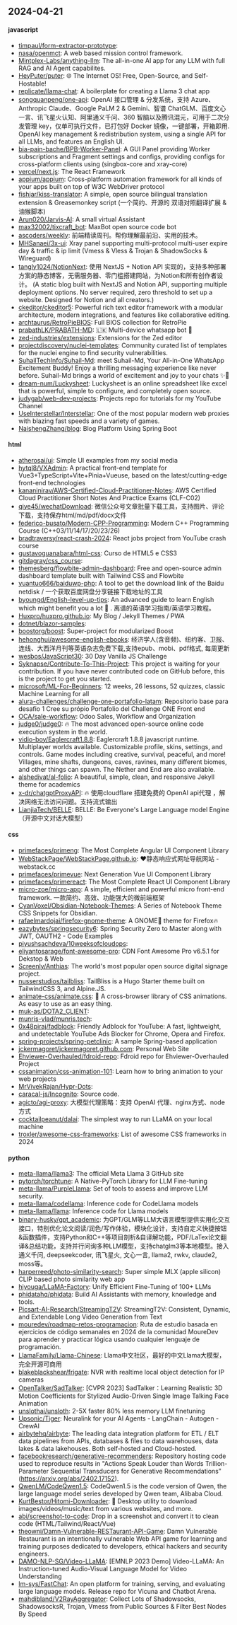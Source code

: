## 2024-04-21

#### javascript
* [timpaul/form-extractor-prototype](https://github.com/timpaul/form-extractor-prototype): 
* [nasa/openmct](https://github.com/nasa/openmct): A web based mission control framework.
* [Mintplex-Labs/anything-llm](https://github.com/Mintplex-Labs/anything-llm): The all-in-one AI app for any LLM with full RAG and AI Agent capabilites.
* [HeyPuter/puter](https://github.com/HeyPuter/puter): 🌐 The Internet OS! Free, Open-Source, and Self-Hostable!
* [replicate/llama-chat](https://github.com/replicate/llama-chat): A boilerplate for creating a Llama 3 chat app
* [songquanpeng/one-api](https://github.com/songquanpeng/one-api): OpenAI 接口管理 & 分发系统，支持 Azure、Anthropic Claude、Google PaLM 2 & Gemini、智谱 ChatGLM、百度文心一言、讯飞星火认知、阿里通义千问、360 智脑以及腾讯混元，可用于二次分发管理 key，仅单可执行文件，已打包好 Docker 镜像，一键部署，开箱即用. OpenAI key management & redistribution system, using a single API for all LLMs, and features an English UI.
* [bia-pain-bache/BPB-Worker-Panel](https://github.com/bia-pain-bache/BPB-Worker-Panel): A GUI Panel providing Worker subscriptions and Fragment settings and configs, providing configs for cross-platform clients using (singbox-core and xray-core)
* [vercel/next.js](https://github.com/vercel/next.js): The React Framework
* [appium/appium](https://github.com/appium/appium): Cross-platform automation framework for all kinds of your apps built on top of W3C WebDriver protocol
* [fishjar/kiss-translator](https://github.com/fishjar/kiss-translator): A simple, open source bilingual translation extension & Greasemonkey script (一个简约、开源的 双语对照翻译扩展 & 油猴脚本)
* [Arun020/Jarvis-AI](https://github.com/Arun020/Jarvis-AI): A small virtual Assistant
* [max32002/tixcraft_bot](https://github.com/max32002/tixcraft_bot): MaxBot open source code bot
* [ascoders/weekly](https://github.com/ascoders/weekly): 前端精读周刊。帮你理解最前沿、实用的技术。
* [MHSanaei/3x-ui](https://github.com/MHSanaei/3x-ui): Xray panel supporting multi-protocol multi-user expire day & traffic & ip limit (Vmess & Vless & Trojan & ShadowSocks & Wireguard)
* [tangly1024/NotionNext](https://github.com/tangly1024/NotionNext): 使用 NextJS + Notion API 实现的，支持多种部署方案的静态博客，无需服务器、零门槛搭建网站，为Notion和所有创作者设计。 (A static blog built with NextJS and Notion API, supporting multiple deployment options. No server required, zero threshold to set up a website. Designed for Notion and all creators.)
* [ckeditor/ckeditor5](https://github.com/ckeditor/ckeditor5): Powerful rich text editor framework with a modular architecture, modern integrations, and features like collaborative editing.
* [archtaurus/RetroPieBIOS](https://github.com/archtaurus/RetroPieBIOS): Full BIOS collection for RetroPie
* [prabathLK/PRABATH-MD](https://github.com/prabathLK/PRABATH-MD): 🇱🇰 Multi-device whatsapp bot 🎉
* [zed-industries/extensions](https://github.com/zed-industries/extensions): Extensions for the Zed editor
* [projectdiscovery/nuclei-templates](https://github.com/projectdiscovery/nuclei-templates): Community curated list of templates for the nuclei engine to find security vulnerabilities.
* [SuhailTechInfo/Suhail-Md](https://github.com/SuhailTechInfo/Suhail-Md): meet Suhail-Md, Your All-in-One WhatsApp Excitement Buddy! Enjoy a thrilling messaging experience like never before. Suhail-Md brings a world of excitement and joy to your chats ✨🤖
* [dream-num/Luckysheet](https://github.com/dream-num/Luckysheet): Luckysheet is an online spreadsheet like excel that is powerful, simple to configure, and completely open source.
* [judygab/web-dev-projects](https://github.com/judygab/web-dev-projects): Projects repo for tutorials for my YouTube Channel
* [UseInterstellar/Interstellar](https://github.com/UseInterstellar/Interstellar): One of the most popular modern web proxies with blazing fast speeds and a variety of games.
* [NaishengZhang/blog](https://github.com/NaishengZhang/blog): Blog Platform Using Spring Boot

#### html
* [atherosai/ui](https://github.com/atherosai/ui): Simple UI examples from my social media
* [hytql8/VXAdmin](https://github.com/hytql8/VXAdmin): A practical front-end template for Vue3+TypeScript+Vite+Pinia+Vueuse, based on the latest/cutting-edge front-end technologies
* [kananinirav/AWS-Certified-Cloud-Practitioner-Notes](https://github.com/kananinirav/AWS-Certified-Cloud-Practitioner-Notes): AWS Certified Cloud Practitioner Short Notes And Practice Exams (CLF-C02)
* [qiye45/wechatDownload](https://github.com/qiye45/wechatDownload): 微信公众号文章批量下载工具，支持图片、评论下载，支持保存html/md/pdf/docx文件
* [federico-busato/Modern-CPP-Programming](https://github.com/federico-busato/Modern-CPP-Programming): Modern C++ Programming Course (C++03/11/14/17/20/23/26)
* [bradtraversy/react-crash-2024](https://github.com/bradtraversy/react-crash-2024): React jobs project from YouTube crash course
* [gustavoguanabara/html-css](https://github.com/gustavoguanabara/html-css): Curso de HTML5 e CSS3
* [gitdagray/css_course](https://github.com/gitdagray/css_course): 
* [themesberg/flowbite-admin-dashboard](https://github.com/themesberg/flowbite-admin-dashboard): Free and open-source admin dashboard template built with Tailwind CSS and Flowbite
* [yuantuo666/baiduwp-php](https://github.com/yuantuo666/baiduwp-php): A tool to get the download link of the Baidu netdisk / 一个获取百度网盘分享链接下载地址的工具
* [byoungd/English-level-up-tips](https://github.com/byoungd/English-level-up-tips): An advanced guide to learn English which might benefit you a lot 🎉 . 离谱的英语学习指南/英语学习教程。
* [Huxpro/huxpro.github.io](https://github.com/Huxpro/huxpro.github.io): My Blog / Jekyll Themes / PWA
* [dotnet/blazor-samples](https://github.com/dotnet/blazor-samples): 
* [boostorg/boost](https://github.com/boostorg/boost): Super-project for modularized Boost
* [hehonghui/awesome-english-ebooks](https://github.com/hehonghui/awesome-english-ebooks): 经济学人(含音频)、纽约客、卫报、连线、大西洋月刊等英语杂志免费下载,支持epub、mobi、pdf格式, 每周更新
* [wesbos/JavaScript30](https://github.com/wesbos/JavaScript30): 30 Day Vanilla JS Challenge
* [Syknapse/Contribute-To-This-Project](https://github.com/Syknapse/Contribute-To-This-Project): This project is waiting for your contribution. If you have never contributed code on GitHub before, this is the project to get you started.
* [microsoft/ML-For-Beginners](https://github.com/microsoft/ML-For-Beginners): 12 weeks, 26 lessons, 52 quizzes, classic Machine Learning for all
* [alura-challenges/challenge-one-portafolio-latam](https://github.com/alura-challenges/challenge-one-portafolio-latam): Repositorio base para desafio 1 Cree su própio Portafolio del Challenge ONE Front end
* [OCA/sale-workflow](https://github.com/OCA/sale-workflow): Odoo Sales, Workflow and Organization
* [judge0/judge0](https://github.com/judge0/judge0): 🔥 The most advanced open-source online code execution system in the world.
* [vidio-boy/Eaglercraft1.8.8](https://github.com/vidio-boy/Eaglercraft1.8.8): Eaglercraft 1.8.8 javascript runtime. Multiplayer worlds available. Customizable profile, skins, settings, and controls. Game modes including creative, survival, peaceful, and more! Villages, mine shafts, dungeons, caves, ravines, many different biomes, and other things can spawn. The Nether and End are also available.
* [alshedivat/al-folio](https://github.com/alshedivat/al-folio): A beautiful, simple, clean, and responsive Jekyll theme for academics
* [x-dr/chatgptProxyAPI](https://github.com/x-dr/chatgptProxyAPI): 🔥 使用cloudflare 搭建免费的 OpenAI api代理 ，解决网络无法访问问题。支持流式输出
* [LianjiaTech/BELLE](https://github.com/LianjiaTech/BELLE): BELLE: Be Everyone's Large Language model Engine（开源中文对话大模型）

#### css
* [primefaces/primeng](https://github.com/primefaces/primeng): The Most Complete Angular UI Component Library
* [WebStackPage/WebStackPage.github.io](https://github.com/WebStackPage/WebStackPage.github.io): ❤️静态响应式网址导航网站 - webstack.cc
* [primefaces/primevue](https://github.com/primefaces/primevue): Next Generation Vue UI Component Library
* [primefaces/primereact](https://github.com/primefaces/primereact): The Most Complete React UI Component Library
* [micro-zoe/micro-app](https://github.com/micro-zoe/micro-app): A simple, efficient and powerful micro front-end framework. 一款简约、高效、功能强大的微前端框架
* [CyanVoxel/Obsidian-Notebook-Themes](https://github.com/CyanVoxel/Obsidian-Notebook-Themes): A Series of Notebook Theme CSS Snippets for Obsidian.
* [rafaelmardojai/firefox-gnome-theme](https://github.com/rafaelmardojai/firefox-gnome-theme): A GNOME👣 theme for Firefox🔥
* [eazybytes/springsecurity6](https://github.com/eazybytes/springsecurity6): Spring Security Zero to Master along with JWT, OAUTH2 - Code Examples
* [piyushsachdeva/10weeksofcloudops](https://github.com/piyushsachdeva/10weeksofcloudops): 
* [eliyantosarage/font-awesome-pro](https://github.com/eliyantosarage/font-awesome-pro): CDN Font Awesome Pro v6.5.1 for Dekstop & Web
* [Screenly/Anthias](https://github.com/Screenly/Anthias): The world's most popular open source digital signage project.
* [nusserstudios/tailbliss](https://github.com/nusserstudios/tailbliss): TailBliss is a Hugo Starter theme built on TailwindCSS 3, and Alpine.JS.
* [animate-css/animate.css](https://github.com/animate-css/animate.css): 🍿 A cross-browser library of CSS animations. As easy to use as an easy thing.
* [muk-as/DOTA2_CLIENT](https://github.com/muk-as/DOTA2_CLIENT): 
* [munris-vlad/munris.tech](https://github.com/munris-vlad/munris.tech): 
* [0x48piraj/fadblock](https://github.com/0x48piraj/fadblock): Friendly Adblock for YouTube: A fast, lightweight, and undetectable YouTube Ads Blocker for Chrome, Opera and Firefox.
* [spring-projects/spring-petclinic](https://github.com/spring-projects/spring-petclinic): A sample Spring-based application
* [jckermagoret/jckermagoret.github.com](https://github.com/jckermagoret/jckermagoret.github.com): Personal Web Site
* [Ehviewer-Overhauled/fdroid-repo](https://github.com/Ehviewer-Overhauled/fdroid-repo): Fdroid repo for Ehviewer-Overhauled Project
* [cssanimation/css-animation-101](https://github.com/cssanimation/css-animation-101): Learn how to bring animation to your web projects
* [MrVivekRajan/Hypr-Dots](https://github.com/MrVivekRajan/Hypr-Dots): 
* [caracal-js/Incognito](https://github.com/caracal-js/Incognito): Source code.
* [agicto/agi-proxy](https://github.com/agicto/agi-proxy): 大模型代理策略：支持 OpenAI 代理、nginx方式、node方式
* [cocktailpeanut/dalai](https://github.com/cocktailpeanut/dalai): The simplest way to run LLaMA on your local machine
* [troxler/awesome-css-frameworks](https://github.com/troxler/awesome-css-frameworks): List of awesome CSS frameworks in 2024

#### python
* [meta-llama/llama3](https://github.com/meta-llama/llama3): The official Meta Llama 3 GitHub site
* [pytorch/torchtune](https://github.com/pytorch/torchtune): A Native-PyTorch Library for LLM Fine-tuning
* [meta-llama/PurpleLlama](https://github.com/meta-llama/PurpleLlama): Set of tools to assess and improve LLM security.
* [meta-llama/codellama](https://github.com/meta-llama/codellama): Inference code for CodeLlama models
* [meta-llama/llama](https://github.com/meta-llama/llama): Inference code for Llama models
* [binary-husky/gpt_academic](https://github.com/binary-husky/gpt_academic): 为GPT/GLM等LLM大语言模型提供实用化交互接口，特别优化论文阅读/润色/写作体验，模块化设计，支持自定义快捷按钮&函数插件，支持Python和C++等项目剖析&自译解功能，PDF/LaTex论文翻译&总结功能，支持并行问询多种LLM模型，支持chatglm3等本地模型。接入通义千问, deepseekcoder, 讯飞星火, 文心一言, llama2, rwkv, claude2, moss等。
* [harperreed/photo-similarity-search](https://github.com/harperreed/photo-similarity-search): Super simple MLX (apple silicon) CLIP based photo similarity web app
* [hiyouga/LLaMA-Factory](https://github.com/hiyouga/LLaMA-Factory): Unify Efficient Fine-Tuning of 100+ LLMs
* [phidatahq/phidata](https://github.com/phidatahq/phidata): Build AI Assistants with memory, knowledge and tools.
* [Picsart-AI-Research/StreamingT2V](https://github.com/Picsart-AI-Research/StreamingT2V): StreamingT2V: Consistent, Dynamic, and Extendable Long Video Generation from Text
* [mouredev/roadmap-retos-programacion](https://github.com/mouredev/roadmap-retos-programacion): Ruta de estudio basada en ejercicios de código semanales en 2024 de la comunidad MoureDev para aprender y practicar lógica usando cualquier lenguaje de programación.
* [LlamaFamily/Llama-Chinese](https://github.com/LlamaFamily/Llama-Chinese): Llama中文社区，最好的中文Llama大模型，完全开源可商用
* [blakeblackshear/frigate](https://github.com/blakeblackshear/frigate): NVR with realtime local object detection for IP cameras
* [OpenTalker/SadTalker](https://github.com/OpenTalker/SadTalker): [CVPR 2023] SadTalker：Learning Realistic 3D Motion Coefficients for Stylized Audio-Driven Single Image Talking Face Animation
* [unslothai/unsloth](https://github.com/unslothai/unsloth): 2-5X faster 80% less memory LLM finetuning
* [Upsonic/Tiger](https://github.com/Upsonic/Tiger): Neuralink for your AI Agents - LangChain - Autogen - CrewAI
* [airbytehq/airbyte](https://github.com/airbytehq/airbyte): The leading data integration platform for ETL / ELT data pipelines from APIs, databases & files to data warehouses, data lakes & data lakehouses. Both self-hosted and Cloud-hosted.
* [facebookresearch/generative-recommenders](https://github.com/facebookresearch/generative-recommenders): Repository hosting code used to reproduce results in "Actions Speak Louder than Words Trillion-Parameter Sequential Transducers for Generative Recommendations" (https://arxiv.org/abs/2402.17152).
* [QwenLM/CodeQwen1.5](https://github.com/QwenLM/CodeQwen1.5): CodeQwen1.5 is the code version of Qwen, the large language model series developed by Qwen team, Alibaba Cloud.
* [KurtBestor/Hitomi-Downloader](https://github.com/KurtBestor/Hitomi-Downloader): 🍰 Desktop utility to download images/videos/music/text from various websites, and more.
* [abi/screenshot-to-code](https://github.com/abi/screenshot-to-code): Drop in a screenshot and convert it to clean code (HTML/Tailwind/React/Vue)
* [theowni/Damn-Vulnerable-RESTaurant-API-Game](https://github.com/theowni/Damn-Vulnerable-RESTaurant-API-Game): Damn Vulnerable Restaurant is an intentionally vulnerable Web API game for learning and training purposes dedicated to developers, ethical hackers and security engineers.
* [DAMO-NLP-SG/Video-LLaMA](https://github.com/DAMO-NLP-SG/Video-LLaMA): [EMNLP 2023 Demo] Video-LLaMA: An Instruction-tuned Audio-Visual Language Model for Video Understanding
* [lm-sys/FastChat](https://github.com/lm-sys/FastChat): An open platform for training, serving, and evaluating large language models. Release repo for Vicuna and Chatbot Arena.
* [mahdibland/V2RayAggregator](https://github.com/mahdibland/V2RayAggregator): Collect Lots of Shadowsocks, ShadowsocksR, Trojan, Vmess from Public Sources & Filter Best Nodes By Speed
